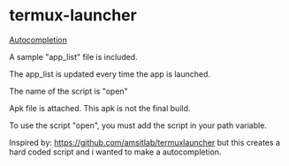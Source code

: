 # termux-launcher

[Autocompletion](https://i.imgur.com/G0r5U2f.gifv)

A sample "app_list" file is included.

The app_list is updated every time the app is launched.

The name of the script is "open"

Apk file is attached. This apk is not the final build.

To use the script "open", you must add the script in your path variable.


Inspired by:
https://github.com/amsitlab/termuxlauncher
but this creates a hard coded script and i wanted to make a autocompletion.
